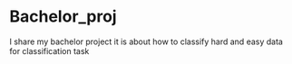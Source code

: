# Bachelor_proj
I share my bachelor project it is about how to classify hard and easy data for classification task
